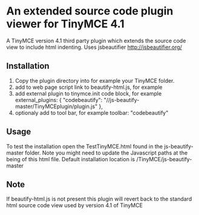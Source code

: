 An extended source code plugin viewer for TinyMCE 4.1
=================

A TinyMCE version 4.1 third party plugin which extends the source code view to include html indenting.
Uses jsbeautifier http://jsbeautifier.org/


Installation
------------

1. Copy the plugin directory into for example your TinyMCE folder.
2. add to web page script link to beautify-html.js, for example
      <script src="/<path to>/js-beautify-master/js/beautify-html.js"></script>
3. add external plugin to tinymce.init code block, for example
      external_plugins: {
          "codebeautify": "/<path to>/js-beautify-master/TinyMCEplugin/plugin.js"
   },
4. optionaly add to tool bar, for example
      toolbar: "codebeautify"

                    
Usage
-----

To test the installation open the TestTinyMCE.html found in the js-beautify-master folder.
Note you might need to update the Javascript paths at the being of this html file. 
Default installation location is /TinyMCE/js-beautify-master

Note
----
If beautify-html.js is not present this plugin will revert back to the standard html source code view used by version 4.1 of TinyMCE